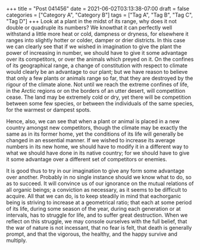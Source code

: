 +++
title = "Post 041456"
date = 2021-06-02T03:13:38-07:00
draft = false
categories = ["Category A", "Category B"]
tags = ["Tag A", "Tag B", "Tag C", "Tag D"]
+++
Look at a plant in the midst of its range, why does it not double or quadruple its numbers? We knowthat it can perfectly well withstand a little more heat or cold, dampness or dryness, for elsewhere it ranges into slightly hotter or colder, damper or drier districts. In this case we can clearly see that if we wished in imagination to give the plant the power of increasing in number, we should have to give it some advantage over its competitors, or over the animals which preyed on it. On the confines of its geographical range, a change of constitution with respect to climate would clearly be an advantage to our plant; but we have reason to believe that only a few plants or animals range so far, that they are destroyed by the rigour of the climate alone. Not until we reach the extreme confines of life, in the Arctic regions or on the borders of an utter desert, will competition cease. The land may be extremely cold or dry, yet there will be competition between some few species, or between the individuals of the same species, for the warmest or dampest spots.

Hence, also, we can see that when a plant or animal is placed in a new country amongst new competitors, though the climate may be exactly the same as in its former home, yet the conditions of its life will generally be changed in an essential manner. If we wished to increase its average numbers in its new home, we should have to modify it in a different way to what we should have done in its native country; for we should have to give it some advantage over a different set of competitors or enemies.

It is good thus to try in our imagination to give any form some advantage over another. Probably in no single instance should we know what to do, so as to succeed. It will convince us of our ignorance on the mutual relations of all organic beings; a conviction as necessary, as it seems to be difficult to acquire. All that we can do, is to keep steadily in mind that eachorganic being is striving to increase at a geometrical ratio; that each at some period of its life, during some season of the year, during each generation or at intervals, has to struggle for life, and to suffer great destruction. When we reflect on this struggle, we may console ourselves with the full belief, that the war of nature is not incessant, that no fear is felt, that death is generally prompt, and that the vigorous, the healthy, and the happy survive and multiply.
